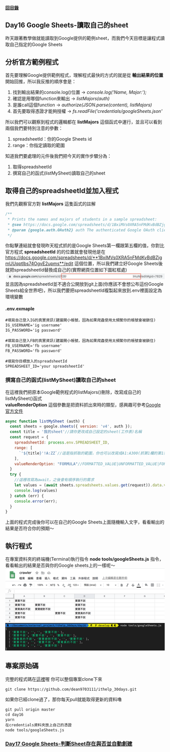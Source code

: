 #### [回目錄](../README.md)
## Day16 Google Sheets-讀取自己的sheet

昨天跟著教學做就能讀取到Google提供的範例sheet，而我們今天目標是讓程式讀取自己指定的Google Sheets  

分析官方範例程式
----
首先要理解Google提供範例程式，理解程式最快的方式的就是從 **輸出結果的位置** 開始回推，所以我反推的順序會是：
1. 找到輸出結果的console.log()位置 &rarr; *console.log('Name, Major:');*
2. 確認是用哪個function來輸出 &rarr; *listMajors(auth)*
3. 是誰call這個function &rarr; *authorize(JSON.parse(content), listMajors)*
4. 首先要取得憑證才能夠授權 &rarr; *fs.readFile('credentials/googleSheets.json'*

所以我們可以觀察到程式的邏輯都在 **listMajors** 這個函式中運行，並且可以看到兩個我們要特別注意的參數：  
1. spreadsheetId：你的Google Sheets id
2. range：你指定讀取的範圍

知道我們要處理的元件後我們把今天的實作步驟分為：
1. 取得spreadsheetId
2. 撰寫自己的函式(listMySheet)讀取自己的sheet

取得自己的spreadsheetId並加入程式
----
我們先觀察官方對 **listMajors** 這隻函式的註解
```js
/**
 * Prints the names and majors of students in a sample spreadsheet:
 * @see https://docs.google.com/spreadsheets/d/1BxiMVs0XRA5nFMdKvBdBZjgmUUqptlbs74OgvE2upms/edit
 * @param {google.auth.OAuth2} auth The authenticated Google OAuth client.
 */
```
你點擊連結就會發現昨天程式抓的是Google Sheets第一欄跟第五欄的值，你對比官方程式 **spreadsheetId** 的的位置就會發現他是在 https://docs.google.com/spreadsheets/d/**1BxiMVs0XRA5nFMdKvBdBZjgmUUqptlbs74OgvE2upms**/edit 這個位置，所以我們建立好Google Sheets後就把spreadsheetId替換成自己的(實際網頁位置如下圖紅框處)  
![image](./article_img/googlesheet_url.png)  
並且因為spreadsheetId並不適合公開放到git上面(你應該不會想公布這份Google Sheets給全世界吧)，所以我們要把spreadsheetId複製起來放到.env裡面設定為環境變數
#### .env.exmaple
```
#填寫自己登入IG的真實資訊(建議開小帳號，因為如果爬蟲使用太頻繁你的帳號會被鎖住)
IG_USERNAME='ig username'
IG_PASSWORD='ig password'

#填寫自己登入FB的真實資訊(建議開小帳號，因為如果爬蟲使用太頻繁你的帳號會被鎖住)
FB_USERNAME='fb username'
FB_PASSWORD='fb password'

#填寫你目標放入的spreadsheetId
SPREADSHEET_ID='your spreadsheetId'
```
### 撰寫自己的函式(listMySheet)讀取自己的sheet
在這裡我們把原本Google範例程式的listMajors()刪除，改寫成自己的listMySheet()函式  
**valueRenderOption** 這個參數是把資料抓出來時的類型，感興趣可參考[Google官方文件](https://developers.google.com/sheets/api/reference/rest/v4/ValueRenderOption)
```js
async function listMySheet (auth) {
  const sheets = google.sheets({ version: 'v4', auth });
  const title = '我的sheet'//請你更改成自己設定的sheet(工作表)名稱
  const request = {
    spreadsheetId: process.env.SPREADSHEET_ID,
    range: [
      `'${title}'!A:ZZ`//這是指抓取的範圍，你也可以改寫成A1:A300(抓第1欄的第1列到第300列)
    ],
    valueRenderOption: "FORMULA"//FORMATTED_VALUE|UNFORMATTED_VALUE|FORMULA
  }
  try {
    //這裡改寫為await，之後會有順序執行的需求
    let values = (await sheets.spreadsheets.values.get(request)).data.values;
    console.log(values)
  } catch (err) {
    console.error(err);
  }
}
```
上面的程式完成後你可以在自己的Google Sheets上面隨機輸入文字，看看輸出的結果是否符合你的預期～  

執行程式
----
在專案資料夾的終端機(Terminal)執行指令 **node tools/googleSheets.js** 指令，看看輸出的結果是否與你的Google sheets上的一樣呢～ 
![image](./article_img/googlesheet.png)  
![image](./article_img/terminal.png)  

專案原始碼
----
完整的程式碼在[這裡](https://github.com/dean9703111/ithelp_30days/day16)喔
你可以整個專案clone下來  
```
git clone https://github.com/dean9703111/ithelp_30days.git
```
如果你已經clone過了，那你每天pull就能取得更新的資料嚕  
```
git pull origin master
cd day16
yarn
在credentials資料夾放上自己的憑證
node tools/googleSheets.js
```
### [Day17 Google Sheets-判斷Sheet存在與否並自動創建](/day17/README.md)
